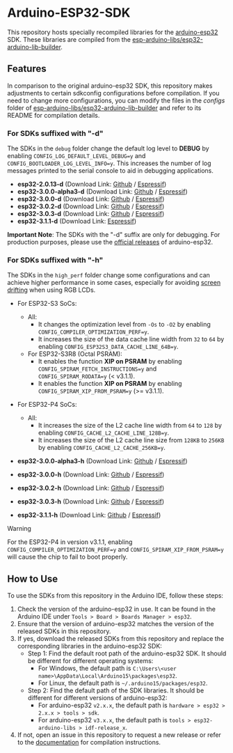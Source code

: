 # Arduino-ESP32-SDK

This repository hosts specially recompiled libraries for the [arduino-esp32](https://github.com/espressif/arduino-esp32) SDK. These libraries are compiled from the [esp-arduino-libs/esp32-arduino-lib-builder](https://github.com/esp-arduino-libs/esp32-arduino-lib-builder).

## Features

In comparison to the original arduino-esp32 SDK, this repository makes adjustments to certain sdkconfig configurations before compilation. If you need to change more configurations, you can modify the files in the *configs* folder of [esp-arduino-libs/esp32-arduino-lib-builder](https://github.com/esp-arduino-libs/esp32-arduino-lib-builder) and refer to its README for compilation details.

### For SDKs suffixed with "-d"

The SDKs in the `debug` folder change the default log level to **DEBUG** by enabling `CONFIG_LOG_DEFAULT_LEVEL_DEBUG=y` and `CONFIG_BOOTLOADER_LOG_LEVEL_INFO=y`. This increases the number of log messages printed to the serial console to aid in debugging applications.

* **esp32-2.0.13-d** (Download Link: [Github](https://github.com/esp-arduino-libs/arduino-esp32-sdk/raw/master/debug/esp32-2.0.13-d.tar.xz?download=) / [Espressif](https://dl.espressif.com/AE/esp-dev-kits/esp32-2.0.13-d.tar.xz))
* **esp32-3.0.0-alpha3-d** (Download Link: [Github](https://github.com/esp-arduino-libs/arduino-esp32-sdk/raw/master/debug/esp32-3.0.0-alpha3-d.tar.xz?download=) / [Espressif](https://dl.espressif.com/AE/esp-dev-kits/esp32-3.0.0-alpha3-d.tar.xz))
* **esp32-3.0.0-d** (Download Link: [Github](https://github.com/esp-arduino-libs/arduino-esp32-sdk/raw/master/debug/esp32-3.0.0-d.tar.xz?download=) / [Espressif](https://dl.espressif.com/AE/esp-dev-kits/esp32-3.0.0-d.tar.xz))
* **esp32-3.0.2-d** (Download Link: [Github](https://github.com/esp-arduino-libs/arduino-esp32-sdk/raw/master/debug/esp32-3.0.2-d.tar.xz?download=) / [Espressif](https://dl.espressif.com/AE/esp-dev-kits/esp32-3.0.2-d.tar.xz))
* **esp32-3.0.3-d** (Download Link: [Github](https://github.com/esp-arduino-libs/arduino-esp32-sdk/raw/master/debug/esp32-3.0.3-d.tar.xz?download=) / [Espressif](https://dl.espressif.com/AE/esp-dev-kits/esp32-3.0.3-d.tar.xz))
* **esp32-3.1.1-d** (Download Link: [Espressif](https://dl.espressif.com/AE/esp-arduino-libs/esp32-3.1.1-d.zip))

**Important Note**: The SDKs with the "-d" suffix are only for debugging. For production purposes, please use the [official releases](https://github.com/espressif/arduino-esp32/releases) of arduino-esp32.

### For SDKs suffixed with "-h"

The SDKs in the `high_perf` folder change some configurations and can achieve higher performance in some cases, especially for avoiding [screen drifting](https://docs.espressif.com/projects/esp-faq/en/latest/software-framework/peripherals/lcd.html#why-do-i-get-drift-overall-drift-of-the-display-when-esp32-s3-is-driving-an-rgb-lcd-screen) when using RGB LCDs.

  * For ESP32-S3 SoCs:
    * All:
        * It changes the optimization level from `-Os` to `-O2` by enabling `CONFIG_COMPILER_OPTIMIZATION_PERF=y`.
        * It increases the size of the data cache line width from `32` to `64` by enabling `CONFIG_ESP32S3_DATA_CACHE_LINE_64B=y`.
    * For ESP32-S3R8 (Octal PSRAM):
        * It enables the function **XIP on PSRAM** by enabling `CONFIG_SPIRAM_FETCH_INSTRUCTIONS=y` and `CONFIG_SPIRAM_RODATA=y` (< v3.1.1).
        * It enables the function **XIP on PSRAM** by enabling `CONFIG_SPIRAM_XIP_FROM_PSRAM=y` (>= v3.1.1).

  * For ESP32-P4 SoCs:
    * All:
      * It increases the size of the L2 cache line width from `64` to `128` by enabling `CONFIG_CACHE_L2_CACHE_LINE_128B=y`.
      * It increases the size of the L2 cache line size from `128KB` to `256KB` by enabling `CONFIG_CACHE_L2_CACHE_256KB=y`.

* **esp32-3.0.0-alpha3-h** (Download Link: [Github](https://github.com/esp-arduino-libs/arduino-esp32-sdk/raw/master/high_perf/esp32-3.0.0-alpha3-h.tar.xz?download=) / [Espressif](https://dl.espressif.com/AE/esp-dev-kits/esp32-3.0.0-alpha3-h.tar.xz))
* **esp32-3.0.0-h** (Download Link: [Github](https://github.com/esp-arduino-libs/arduino-esp32-sdk/raw/master/high_perf/esp32-3.0.0-h.tar.xz?download=) / [Espressif](https://dl.espressif.com/AE/esp-dev-kits/esp32-3.0.0-h.tar.xz))
* **esp32-3.0.2-h** (Download Link: [Github](https://github.com/esp-arduino-libs/arduino-esp32-sdk/raw/master/high_perf/esp32-3.0.2-h.tar.xz?download=) / [Espressif](https://dl.espressif.com/AE/esp-dev-kits/esp32-3.0.2-h.tar.xz))
* **esp32-3.0.3-h** (Download Link: [Github](https://github.com/esp-arduino-libs/arduino-esp32-sdk/raw/master/high_perf/esp32-3.0.3-h.tar.xz?download=) / [Espressif](https://dl.espressif.com/AE/esp-dev-kits/esp32-3.0.3-h.tar.xz))
* **esp32-3.1.1-h** (Download Link: [Github](https://github.com/esp-arduino-libs/arduino-esp32-sdk/raw/master/high_perf/esp32-3.1.1-h.zip?download=) / [Espressif](https://dl.espressif.com/AE/esp-arduino-libs/esp32-3.1.1-h.zip))

> [!WARNING]
> For the ESP32-P4 in version v3.1.1, enabling `CONFIG_COMPILER_OPTIMIZATION_PERF=y` and `CONFIG_SPIRAM_XIP_FROM_PSRAM=y` will cause the chip to fail to boot properly.

## How to Use

To use the SDKs from this repository in the Arduino IDE, follow these steps:

1. Check the version of the arduino-esp32 in use. It can be found in the Arduino IDE under `Tools > Board > Boards Manager > esp32`.
2. Ensure that the version of arduino-esp32 matches the version of the released SDKs in this repository.
3. If yes, download the released SDKs from this repository and replace the corresponding libraries in the arduino-esp32 SDK:
    * Step 1: Find the default root path of the arduino-esp32 SDK. It should be different for different operating systems:
        * For Windows, the default path is `C:\Users\<user name>\AppData\Local\Arduino15\packages\esp32`.
        * For Linux, the default path is `~/.arduino15/packages/esp32`.
    * Step 2: Find the default path of the SDK libraries. It should be different for different versions of arduino-esp32:
        * For arduino-esp32 `v2.x.x`, the default path is `hardware > esp32 > 2.x.x > tools > sdk`.
        * For arduino-esp32 `v3.x.x`, the default path is `tools > esp32-arduino-libs > idf-release_x`.
4. If not, open an issue in this repository to request a new release or refer to the [documentation](https://docs.espressif.com/projects/arduino-esp32/en/latest/lib_builder.html) for compilation instructions.